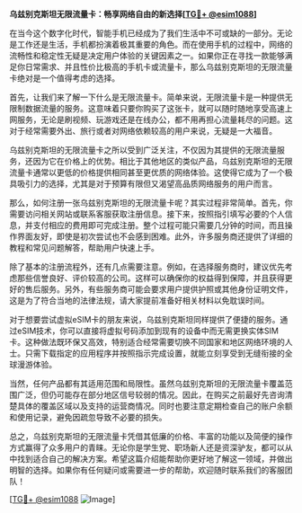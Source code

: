 **乌兹别克斯坦无限流量卡：畅享网络自由的新选择[[TG💪+ @esim1088](https://t.me/s/esim1088)]**

在当今这个数字化时代，智能手机已经成为了我们生活中不可或缺的一部分。无论是工作还是生活，手机都扮演着极其重要的角色。而在使用手机的过程中，网络的流畅性和稳定性无疑是决定用户体验的关键因素之一。如果你正在寻找一款能够满足你日常需求、并且性价比极高的手机卡或流量卡，那么乌兹别克斯坦的无限流量卡绝对是一个值得考虑的选择。

首先，让我们来了解一下什么是无限流量卡。简单来说，无限流量卡是一种提供无限制数据流量的服务。这意味着只要你购买了这张卡，就可以随时随地享受高速上网服务，无论是刷视频、玩游戏还是在线办公，都不用再担心流量耗尽的问题。这对于经常需要外出、旅行或者对网络依赖较高的用户来说，无疑是一大福音。

乌兹别克斯坦的无限流量卡之所以受到广泛关注，不仅因为其提供的无限流量服务，还因为它在价格上的优势。相比于其他地区的类似产品，乌兹别克斯坦的无限流量卡通常以更低的价格提供相同甚至更优质的网络体验。这使得它成为了一个极具吸引力的选择，尤其是对于预算有限但又渴望高品质网络服务的用户而言。

那么，如何注册一张乌兹别克斯坦的无限流量卡呢？其实过程非常简单。首先，你需要访问相关网站或联系客服获取注册信息。接下来，按照指引填写必要的个人信息，并支付相应的费用即可完成注册。整个过程可能只需要几分钟的时间，而且操作界面友好，即使是初次尝试也不会感到困难。此外，许多服务商还提供了详细的教程和常见问题解答，帮助用户快速上手。

除了基本的注册流程外，还有几点需要注意。例如，在选择服务商时，建议优先考虑那些信誉良好、评价较高的公司。这样可以确保你的权益得到保障，并且获得更好的售后服务。另外，有些服务商可能会要求用户提供护照或其他身份证明文件，这是为了符合当地的法律法规，请大家提前准备好相关材料以免耽误时间。

对于想要尝试虚拟eSIM卡的朋友来说，乌兹别克斯坦同样提供了便捷的服务。通过eSIM技术，你可以直接将虚拟号码添加到现有的设备中而无需更换实体SIM卡。这种做法既环保又高效，特别适合经常需要切换不同国家和地区网络环境的人士。只需下载指定的应用程序并按照指示完成设置，就能立刻享受到无缝衔接的全球漫游体验。

当然，任何产品都有其适用范围和局限性。虽然乌兹别克斯坦的无限流量卡覆盖范围广泛，但仍可能存在部分地区信号较弱的情况。因此，在购买之前最好先咨询清楚具体的覆盖区域以及支持的运营商情况。同时也要注意定期检查自己的账户余额和使用记录，避免因疏忽导致不必要的损失。

总之，乌兹别克斯坦的无限流量卡凭借其低廉的价格、丰富的功能以及简便的操作方式赢得了众多用户的青睐。无论你是学生党、职场新人还是资深驴友，都可以从中找到适合自己的解决方案。希望这篇介绍能帮助你更好地了解这一领域，并做出明智的选择。如果你有任何疑问或需要进一步的帮助，欢迎随时联系我们的客服团队！

[[TG💪+ @esim1088](https://t.me/s/esim1088) ![Image](https://i.postimg.cc/4NQfJmqS/Snipaste-2025-05-13-00-14-12.png)]